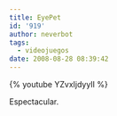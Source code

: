 ```yaml
---
title: EyePet
id: '919'
author: neverbot
tags:
  - videojuegos
date: 2008-08-28 08:39:42
---
```


{% youtube YZvxIjdyyII %}

Espectacular.
